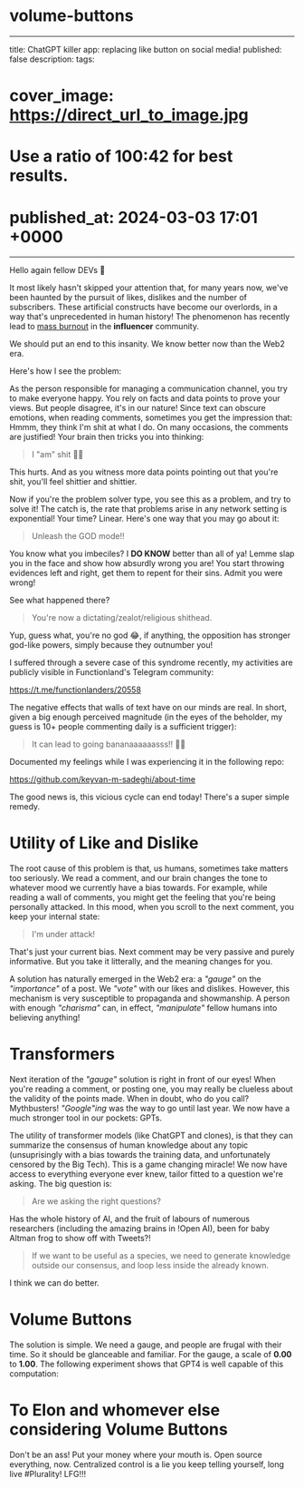 # volume-buttons

---
title: ChatGPT killer app: replacing like button on social media!
published: false
description: 
tags: 
# cover_image: https://direct_url_to_image.jpg
# Use a ratio of 100:42 for best results.
# published_at: 2024-03-03 17:01 +0000
---

Hello again fellow DEVs 🤗

It most likely hasn't skipped your attention that, for many years now, we've been haunted by the pursuit of likes, dislikes and the number of subscribers. These artificial constructs have become our overlords, in a way that's unprecedented in human history! The phenomenon has recently lead to [mass burnout](https://youtu.be/GQAvce3MA44) in the **influencer** community.

We should put an end to this insanity. We know better now than the Web2 era.

Here's how I see the problem:

As the person responsible for managing a communication channel, you try to make everyone happy. You rely on facts and data points to prove your views. But people disagree, it's in our nature! Since text can obscure emotions, when reading comments, sometimes you get the impression that: Hmmm, they think I'm shit at what I do. On many occasions, the comments are justified! Your brain then tricks you into thinking:

> I "am" shit 💩😓

This hurts. And as you witness more data points pointing out that you're shit, you'll feel shittier and shittier.

Now if you're the problem solver type, you see this as a problem, and try to solve it! The catch is, the rate that problems arise in any network setting is exponential! Your time? Linear. Here's one way that you may go about it:

> Unleash the GOD mode!!

You know what you imbeciles? I **DO KNOW** better than all of ya! Lemme slap you in the face and show how absurdly wrong you are! You start throwing evidences left and right, get them to repent for their sins. Admit you were wrong!

See what happened there?

> You're now a dictating/zealot/religious shithead.

Yup, guess what, you're no god 😂, if anything, the opposition has stronger god-like powers, simply because they outnumber you!

I suffered through a severe case of this syndrome recently, my activities are publicly visible in Functionland's Telegram community:

https://t.me/functionlanders/20558

The negative effects that walls of text have on our minds are real. In short, given a big enough perceived magnitude (in the eyes of the beholder, my guess is 10+ people commenting daily is a sufficient trigger):

> It can lead to going bananaaaaaasss!! 🤪🍌

Documented my feelings while I was experiencing it in the following repo:

https://github.com/keyvan-m-sadeghi/about-time

The good news is, this vicious cycle can end today! There's a super simple remedy.

# Utility of Like and Dislike

The root cause of this problem is that, us humans, sometimes take matters too seriously. We read a comment, and our brain changes the tone to whatever mood we currently have a bias towards. For example, while reading a wall of comments, you might get the feeling that you're being personally attacked. In this mood, when you scroll to the next comment, you keep your internal state: 

> I'm under attack!

That's just your current bias. Next comment may be very passive and purely informative. But you take it litterally, and the meaning changes for you.

A solution has naturally emerged in the Web2 era: a *"gauge"* on the *"importance"* of a post. We *"vote"* with our likes and dislikes. However, this mechanism is very susceptible to propaganda and showmanship. A person with enough *"charisma"* can, in effect, *"manipulate"* fellow humans into believing anything!

# Transformers

Next iteration of the *"gauge"* solution is right in front of our eyes! When you're reading a comment, or posting one, you may really be clueless about the validity of the points made. When in doubt, who do you call? Mythbusters! *"Google"ing* was the way to go until last year. We now have a much stronger tool in our pockets: GPTs.

The utility of transformer models (like ChatGPT and clones), is that they can summarize the consensus of human knowledge about any topic (unsuprisingly with a bias towards the training data, and unfortunately censored by the Big Tech). This is a game changing miracle! We now have access to everything everyone ever knew, tailor fitted to a question we're asking. The big question is:

> Are we asking the right questions?

Has the whole history of AI, and the fruit of labours of numerous researchers (including the amazing brains in !Open AI), been for baby Altman frog to show off with Tweets?!

> If we want to be useful as a species, we need to generate knowledge outside our consensus, and loop less inside the already known.

I think we can do better.

# Volume Buttons

The solution is simple. We need a gauge, and people are frugal with their time. So it should be glanceable and familiar. For the gauge, a scale of **0.00** to **1.00**. The following experiment shows that GPT4 is well capable of this computation:

# To Elon and whomever else considering Volume Buttons

Don't be an ass! Put your money where your mouth is. Open source everything, now. Centralized control is a lie you keep telling yourself, long live #Plurality! LFG!!!

